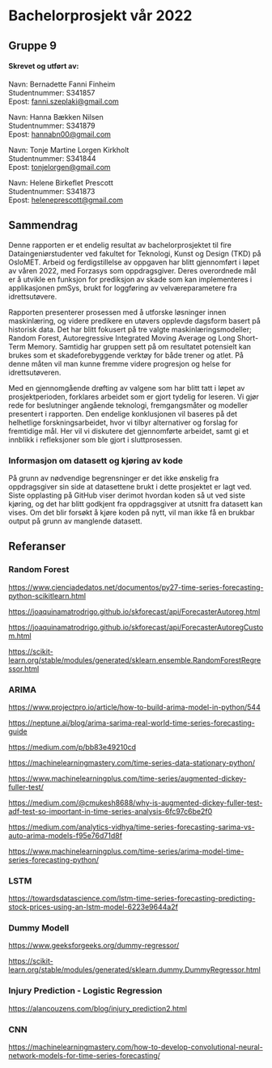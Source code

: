 # Bachelorprosjekt vår 2022

## Gruppe 9

#### Skrevet og utført av:
Navn: Bernadette Fanni Finheim <br />
Studentnummer: S341857 <br />
Epost: fanni.szeplaki@gmail.com 

Navn: Hanna Bækken Nilsen <br />
Studentnummer: S341879 <br />
Epost: hannabn00@gmail.com 

Navn: Tonje Martine Lorgen Kirkholt <br />
Studentnummer: S341844 <br />
Epost: tonjelorgen@gmail.com 

Navn: Helene Birkeflet Prescott <br />
Studentnummer: S341873 <br />
Epost: heleneprescott@gmail.com


## Sammendrag

Denne rapporten er et endelig resultat av bachelorprosjektet til fire Dataingeniørstudenter ved fakultet for Teknologi, Kunst og Design (TKD) på OsloMET.
Arbeid og ferdigstillelse av oppgaven har blitt gjennomført i løpet av våren 2022, med Forzasys som oppdragsgiver. Deres overordnede mål er å utvikle en
funksjon for prediksjon av skade som kan implementeres i applikasjonen pmSys, brukt for loggføring av velværeparametere fra idrettsutøvere. <br />

Rapporten presenterer  prosessen med å utforske løsninger innen maskinlæring, og videre predikere en utøvers opplevde dagsform basert på historisk data. 
Det har blitt fokusert på tre valgte maskinlæringsmodeller; Random Forest, Autoregressive Integrated Moving Average og Long Short-Term Memory. Samtidig 
har gruppen sett på om resultatet potensielt kan brukes som et skadeforebyggende verktøy for både trener og atlet. På denne måten vil man kunne fremme 
videre progresjon og helse for idrettsutøveren. <br />

Med en gjennomgående drøfting av valgene som har blitt tatt i løpet av prosjektperioden, forklares arbeidet som er gjort tydelig for leseren. Vi gjør
rede for beslutninger angående teknologi, fremgangsmåter og modeller presentert i rapporten. Den endelige konklusjonen vil baseres på det helhetlige
forskningsarbeidet, hvor vi tilbyr alternativer og forslag for fremtidige mål. Her vil vi diskutere det gjennomførte arbeidet, samt gi et innblikk i
refleksjoner som ble gjort i sluttprosessen.


### Informasjon om datasett og kjøring av kode
På grunn av nødvendige begrensninger er det ikke ønskelig fra oppdragsgiver sin side at datasettene brukt i
dette prosjektet er lagt ved. Siste opplasting på GitHub viser derimot hvordan koden så ut ved
siste kjøring, og det har blitt godkjent fra oppdragsgiver at utsnitt fra datasett kan vises.
Om det blir forsøkt å kjøre koden på nytt, vil man ikke få en brukbar output på grunn av
manglende datasett.

## Referanser
### Random Forest
https://www.cienciadedatos.net/documentos/py27-time-series-forecasting-python-scikitlearn.html

https://joaquinamatrodrigo.github.io/skforecast/api/ForecasterAutoreg.html

https://joaquinamatrodrigo.github.io/skforecast/api/ForecasterAutoregCustom.html

https://scikit-learn.org/stable/modules/generated/sklearn.ensemble.RandomForestRegressor.html

### ARIMA
https://www.projectpro.io/article/how-to-build-arima-model-in-python/544

https://neptune.ai/blog/arima-sarima-real-world-time-series-forecasting-guide

https://medium.com/p/bb83e49210cd

https://machinelearningmastery.com/time-series-data-stationary-python/

https://www.machinelearningplus.com/time-series/augmented-dickey-fuller-test/

https://medium.com/@cmukesh8688/why-is-augmented-dickey-fuller-test-adf-test-so-important-in-time-series-analysis-6fc97c6be2f0

https://medium.com/analytics-vidhya/time-series-forecasting-sarima-vs-auto-arima-models-f95e76d71d8f

https://www.machinelearningplus.com/time-series/arima-model-time-series-forecasting-python/


### LSTM

https://towardsdatascience.com/lstm-time-series-forecasting-predicting-stock-prices-using-an-lstm-model-6223e9644a2f

### Dummy Modell

https://www.geeksforgeeks.org/dummy-regressor/

https://scikit-learn.org/stable/modules/generated/sklearn.dummy.DummyRegressor.html


### Injury Prediction - Logistic Regression

https://alancouzens.com/blog/injury_prediction2.html 


### CNN

https://machinelearningmastery.com/how-to-develop-convolutional-neural-network-models-for-time-series-forecasting/